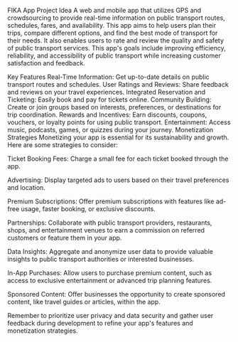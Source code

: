 FIKA
App Project Idea
A web and mobile app that utilizes GPS and crowdsourcing to provide real-time information on public transport routes, schedules, fares, and availability. This app aims to help users plan their trips, compare different options, and find the best mode of transport for their needs. It also enables users to rate and review the quality and safety of public transport services. This app's goals include improving efficiency, reliability, and accessibility of public transport while increasing customer satisfaction and feedback.

Key Features
Real-Time Information: Get up-to-date details on public transport routes and schedules.
User Ratings and Reviews: Share feedback and reviews on your travel experiences.
Integrated Reservation and Ticketing: Easily book and pay for tickets online.
Community Building: Create or join groups based on interests, preferences, or destinations for trip coordination.
Rewards and Incentives: Earn discounts, coupons, vouchers, or loyalty points for using public transport.
Entertainment: Access music, podcasts, games, or quizzes during your journey.
Monetization Strategies
Monetizing your app is essential for its sustainability and growth. Here are some strategies to consider:

Ticket Booking Fees: Charge a small fee for each ticket booked through the app.

Advertising: Display targeted ads to users based on their travel preferences and location.

Premium Subscriptions: Offer premium subscriptions with features like ad-free usage, faster booking, or exclusive discounts.

Partnerships: Collaborate with public transport providers, restaurants, shops, and entertainment venues to earn a commission on referred customers or feature them in your app.

Data Insights: Aggregate and anonymize user data to provide valuable insights to public transport authorities or interested businesses.

In-App Purchases: Allow users to purchase premium content, such as access to exclusive entertainment or advanced trip planning features.

Sponsored Content: Offer businesses the opportunity to create sponsored content, like travel guides or articles, within the app.

Remember to prioritize user privacy and data security and gather user feedback during development to refine your app's features and monetization strategies.
